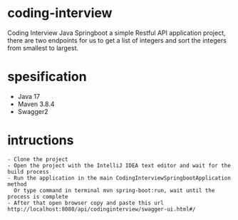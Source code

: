 # coding-interview
Coding Interview Java Springboot
a simple Restful API application project, there are two endpoints for us to get a list of integers and sort the integers from smallest to largest.

# spesification
  - Java 17
  - Maven 3.8.4
  - Swagger2
  
# intructions
	- Clone the project
	- Open the project with the IntelliJ IDEA text editor and wait for the build process
	- Run the application in the main CodingInterviewSpringbootApplication method
	  Or type command in terminal mvn spring-boot:run, wait until the process is complete
	- After that open browser copy and paste this url http://localhost:8080/api/codinginterview/swagger-ui.html#/
